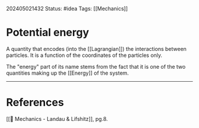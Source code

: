 202405021432
Status: #idea
Tags: [[Mechanics]]

# Potential energy

A quantity that encodes (into the [[Lagrangian]]) the interactions between particles. It is a function of the coordinates of the particles only.

The "energy" part of its name stems from the fact that it is one of the two quantities making up the [[Energy]] of the system.

___
# References
[[📕 Mechanics - Landau & Lifshitz]], pg.8.